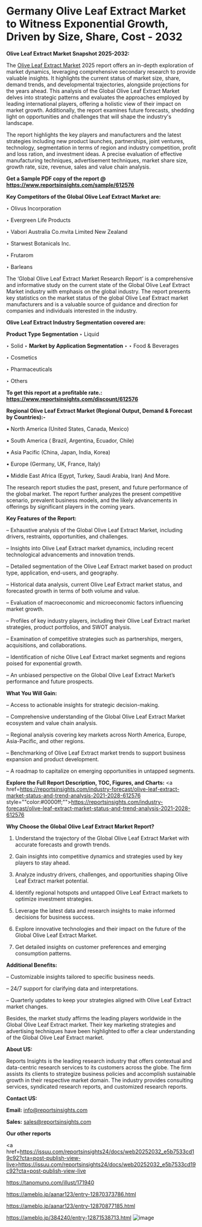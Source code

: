 # Germany Olive Leaf Extract Market to Witness Exponential Growth, Driven by Size, Share, Cost - 2032

<strong>Olive Leaf Extract Market Snapshot 2025-2032:</strong>

The <a href=https://www.reportsinsights.com/sample/612576>Olive Leaf Extract Market</a> 2025 report offers an in-depth exploration of market dynamics, leveraging comprehensive secondary research to provide valuable insights. It highlights the current status of market size, share, demand trends, and developmental trajectories, alongside projections for the years ahead. This analysis of the Global Olive Leaf Extract Market delves into strategic patterns and evaluates the approaches employed by leading international players, offering a holistic view of their impact on market growth. Additionally, the report examines future forecasts, shedding light on opportunities and challenges that will shape the industry's landscape.

The report highlights the key players and manufacturers and the latest strategies including new product launches, partnerships, joint ventures, technology, segmentation in terms of region and industry competition, profit and loss ration, and investment ideas. A precise evaluation of effective manufacturing techniques, advertisement techniques, market share size, growth rate, size, revenue, sales and value chain analysis.

<strong>Get a Sample PDF copy of the report @ <a href=https://www.reportsinsights.com/sample/612576 style=color:#0000ff;>https://www.reportsinsights.com/sample/612576</a></strong>

<strong>Key Competitors of the Global Olive Leaf Extract Market are:</strong>

‣ Olivus Incorporation

‣ Evergreen Life Products

‣ Vabori Australia
 Co.mvita Limited New Zealand

‣ Starwest Botanicals Inc.

‣ Frutarom

‣ Barleans

The ‘Global Olive Leaf Extract Market Research Report’ is a comprehensive and informative study on the current state of the Global Olive Leaf Extract Market industry with emphasis on the global industry. The report presents key statistics on the market status of the global Olive Leaf Extract market manufacturers and is a valuable source of guidance and direction for companies and individuals interested in the industry.

<strong>Olive Leaf Extract Industry Segmentation covered are:</strong>

<strong>Product Type Segmentation</strong>
‣
Liquid

‣ Solid
‣ 
<strong>Market by Application Segmentation</strong>
‣
‣  Food & Beverages

‣ Cosmetics

‣ Pharmaceuticals

‣ Others

<strong>To get this report at a profitable rate.: <a href=https://www.reportsinsights.com/discount/612576 style=color:#0000ff;>https://www.reportsinsights.com/discount/612576</a></strong>

<strong>Regional Olive Leaf Extract Market (Regional Output, Demand &amp; Forecast by Countries):-</strong>

• North America (United States, Canada, Mexico)

• South America ( Brazil, Argentina, Ecuador, Chile)

• Asia Pacific (China, Japan, India, Korea)

• Europe (Germany, UK, France, Italy)

• Middle East Africa (Egypt, Turkey, Saudi Arabia, Iran) And More.

The research report studies the past, present, and future performance of the global market. The report further analyzes the present competitive scenario, prevalent business models, and the likely advancements in offerings by significant players in the coming years.

<strong>Key Features of the Report:</strong>

– Exhaustive analysis of the Global Olive Leaf Extract Market, including drivers, restraints, opportunities, and challenges.

– Insights into Olive Leaf Extract market dynamics, including recent technological advancements and innovation trends.

– Detailed segmentation of the Olive Leaf Extract market based on product type, application, end-users, and geography.

– Historical data analysis, current Olive Leaf Extract market status, and forecasted growth in terms of both volume and value.

– Evaluation of macroeconomic and microeconomic factors influencing market growth.

– Profiles of key industry players, including their Olive Leaf Extract market strategies, product portfolios, and SWOT analysis.

– Examination of competitive strategies such as partnerships, mergers, acquisitions, and collaborations.

– Identification of niche Olive Leaf Extract market segments and regions poised for exponential growth.

– An unbiased perspective on the Global Olive Leaf Extract Market’s performance and future prospects.

<strong>What You Will Gain:</strong>

– Access to actionable insights for strategic decision-making.

– Comprehensive understanding of the Global Olive Leaf Extract Market ecosystem and value chain analysis.

– Regional analysis covering key markets across North America, Europe, Asia-Pacific, and other regions.

– Benchmarking of Olive Leaf Extract market trends to support business expansion and product development.

– A roadmap to capitalize on emerging opportunities in untapped segments.

<strong>Explore the Full Report Description, TOC, Figures, and Charts:</strong>
<a href=https://reportsinsights.com/industry-forecast/olive-leaf-extract-market-status-and-trend-analysis-2021-2028-612576 style=""color:#0000ff;"">https://reportsinsights.com/industry-forecast/olive-leaf-extract-market-status-and-trend-analysis-2021-2028-612576</a>

<strong>Why Choose the Global Olive Leaf Extract Market Report?</strong>

1. Understand the trajectory of the Global Olive Leaf Extract Market with accurate forecasts and growth trends.

2. Gain insights into competitive dynamics and strategies used by key players to stay ahead.

3. Analyze industry drivers, challenges, and opportunities shaping Olive Leaf Extract market potential.

4. Identify regional hotspots and untapped Olive Leaf Extract markets to optimize investment strategies.

5. Leverage the latest data and research insights to make informed decisions for business success.

6. Explore innovative technologies and their impact on the future of the Global Olive Leaf Extract Market.

7. Get detailed insights on customer preferences and emerging consumption patterns.

<strong>Additional Benefits:</strong>

– Customizable insights tailored to specific business needs.

– 24/7 support for clarifying data and interpretations.

– Quarterly updates to keep your strategies aligned with Olive Leaf Extract market changes.

Besides, the market study affirms the leading players worldwide in the Global Olive Leaf Extract market. Their key marketing strategies and advertising techniques have been highlighted to offer a clear understanding of the Global Olive Leaf Extract market.

<strong><strong>About US</strong>:</strong>

Reports Insights is the leading research industry that offers contextual and data-centric research services to its customers across the globe. The firm assists its clients to strategize business policies and accomplish sustainable growth in their respective market domain. The industry provides consulting services, syndicated research reports, and customized research reports.

<strong>Contact US:</strong>

<p class=><b>Email:</b> <a href=mailto:info@reportsinsights.com>info@reportsinsights.com</a></p>
<p class=><b>Sales:</b> <a href=mailto:sales@reportsinsights.com>sales@reportsinsights.com</a></p>

<strong>Our other reports</strong>

<a href=https://issuu.com/reportsinsights24/docs/web20252032_e5b7533cd19c92?cta=post-publish-view-live>https://issuu.com/reportsinsights24/docs/web20252032_e5b7533cd19c92?cta=post-publish-view-live</a>

<a href=https://tanomuno.com/illust/171940>https://tanomuno.com/illust/171940</a>

<a href=https://ameblo.jp/aanar123/entry-12870373786.html>https://ameblo.jp/aanar123/entry-12870373786.html</a>

<a href=https://ameblo.jp/aanar123/entry-12870877185.html>https://ameblo.jp/aanar123/entry-12870877185.html</a>

<a href=https://ameblo.jp/384240/entry-12871538713.html>https://ameblo.jp/384240/entry-12871538713.html</a>
![image](https://github.com/user-attachments/assets/1fc9a45f-607a-42e1-8b39-db11a2df92d6)
